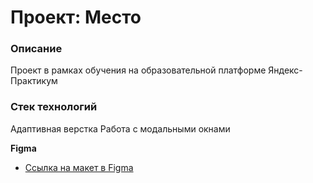 # Проект: Место

### Описание
Проект в рамках обучения на образовательной платформе Яндекс-Практикум

### Стек технологий
Адаптивная верстка
Работа с модальными окнами

**Figma**

* [Ссылка на макет в Figma](https://www.figma.com/file/2cn9N9jSkmxD84oJik7xL7/JavaScript.-Sprint-4?node-id=0%3A1)

